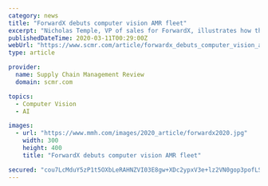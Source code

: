 ```yaml
---
category: news
title: "ForwardX debuts computer vision AMR fleet"
excerpt: "Nicholas Temple, VP of sales for ForwardX, illustrates how the company’s computer vision-based AMRs use AI and deep learning to extract insights from camera inputs. ForwardX Robotics (Booth 1207) recently launched in the Americas what it claims is the world’s only computer vision-based AMR fleet, which has already been installed in ..."
publishedDateTime: 2020-03-11T00:29:00Z
webUrl: "https://www.scmr.com/article/forwardx_debuts_computer_vision_amr_fleet/news"
type: article

provider:
  name: Supply Chain Management Review
  domain: scmr.com

topics:
  - Computer Vision
  - AI

images:
  - url: "https://www.mmh.com/images/2020_article/forwardx2020.jpg"
    width: 300
    height: 400
    title: "ForwardX debuts computer vision AMR fleet"

secured: "cou7LcMduY5zP1t5OXbLeRAHNZVI03E8gw+XDc2ypxV3e+lz2VN0gop3pofLSBw2+Uh1l7ygzBgLI46lwS3c7s7ZgaWBVWrLugaG0lPZUwbZpgUix1MwKFvomYP5tB6lw6gVWvc4zBSi4hN8XOayPi3K8+zLbhER0TYB935tngvrhbQKENdc/9Ub5EGcYlQd6LzoqHuCRDKmPsheZl2CPBiPZEI9IzPrGkbxN++P77TyK8IkxUHXKHQYU0gbRSoJvhMQAk887VIoRuzr0Tl3THpWmSdkf69aj9T0xRr8kcJTU0uGpz4UmJ/j5XIw8fPLpLDdNH3LO0aEmy0nZwVpjvG9pmBYQ0Kva4Rhatw6Q/Utjdx84x23IDNkdoqIa958/2vLacvbUAnEf/EFFKh/BRZC2KmF7Gi/r830breCKexlEsfbssgN/5Fvx6CgwRd9msyG+oR6UH+t6Do8G8zHle79PCBhuPAQpwPJKu595wI=;/fHkuE0+NEOBkcjlOBnZQA=="
---
```


